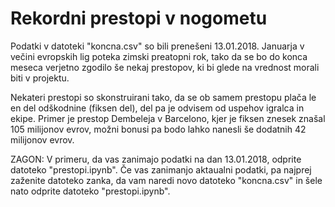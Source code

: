 # Rekordni prestopi v nogometu

Podatki v datoteki "koncna.csv" so bili prenešeni 13.01.2018. Januarja v večini evropskih lig poteka zimski preatopni rok, tako da se bo do konca meseca verjetno zgodilo še nekaj prestopov, ki bi glede na vrednost morali biti v projektu. 

Nekateri prestopi so skonstruirani tako, da se ob samem prestopu plača le en del odškodnine (fiksen del), del pa je odvisem od uspehov igralca in ekipe. Primer je prestop Dembeleja v Barcelono, kjer je fiksen znesek znašal 105 milijonov evrov, možni bonusi pa bodo lahko nanesli še dodatnih 42 milijonov evrov. 

ZAGON:
V primeru, da vas zanimajo podatki na dan 13.01.2018, odprite datoteko "prestopi.ipynb". Če vas zanimanjo aktaualni podatki, pa najprej zaženite datoteko zanka, da vam naredi novo datoteko "koncna.csv" in šele nato odprite datoteko "prestopi.ipynb".  

